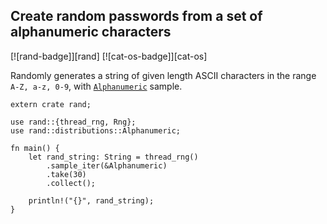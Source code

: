 ## Create random passwords from a set of alphanumeric characters

[![rand-badge]][rand] [![cat-os-badge]][cat-os]

Randomly generates a string of given length ASCII characters in the range `A-Z,
a-z, 0-9`, with [`Alphanumeric`] sample.

```
extern crate rand;

use rand::{thread_rng, Rng};
use rand::distributions::Alphanumeric;

fn main() {
    let rand_string: String = thread_rng()
        .sample_iter(&Alphanumeric)
        .take(30)
        .collect();

    println!("{}", rand_string);
}
```

[`Alphanumeric`]: https://docs.rs/rand/*/rand/distributions/struct.Alphanumeric.html
